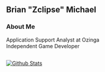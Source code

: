 ## Brian "Zclipse" Michael

### About Me
Application Support Analyst at Ozinga\
Independent Game Developer

##
[![Github Stats](https://github-readme-stats-umber.vercel.app/api?username=zclipsedev&show_icons=true&theme=dark)](#)
